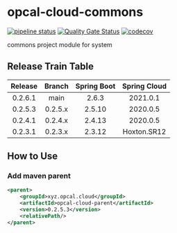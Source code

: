 # opcal-cloud-commons
[![pipeline status](https://gitlab.com/opcal-project/opcal-cloud-commons/badges/main/pipeline.svg)](https://gitlab.com/opcal-project/opcal-cloud-commons/-/commits/main)
[![Quality Gate Status](https://sonarcloud.io/api/project_badges/measure?project=opcal-project_opcal-cloud-commons&metric=alert_status)](https://sonarcloud.io/dashboard?id=opcal-project_opcal-cloud-commons)
[![codecov](https://codecov.io/gl/opcal-project/opcal-cloud-commons/branch/main/graph/badge.svg?token=AEBJ3Z5AJX)](https://codecov.io/gl/opcal-project/opcal-cloud-commons)

commons project module for system

## Release Train Table
|  Release  |   Branch  | Spring Boot | Spring Cloud |
|   :---:   |   :---:   |    :---:    |     :---:    |
| 0.2.6.1   |    main   |   2.6.3     |   2021.0.1   |
| 0.2.5.3   |  0.2.5.x  |   2.5.10    |   2020.0.5   |
| 0.2.4.1   |  0.2.4.x  |   2.4.13    |   2020.0.5   |
| 0.2.3.1   |  0.2.3.x  |   2.3.12    |  Hoxton.SR12 |

## How to Use
### Add maven parent

```xml
<parent>
    <groupId>xyz.opcal.cloud</groupId>
    <artifactId>opcal-cloud-parent</artifactId>
    <version>0.2.5.3</version>
    <relativePath/>
</parent>
```